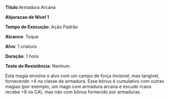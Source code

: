 **Titulo**:Armadura Arcana

**Abjuracao de Nível 1**

**Tempo de Execução**: Ação Padrão

**Alcance**: Toque

**Alvo**: 1 criatura

**Duração**: 1 hora

**Teste de Resistência**: Nenhum

Esta magia envolve o alvo com um campo de força invisível, mas tangível, fornecendo +4 na classe de armadura. Esse bônus
é cumulativo com outras magias (por exemplo, um mago com armadura arcana e escudo rcano recebe +8 na CA), mas não com 
bônus fornecido por armaduras.